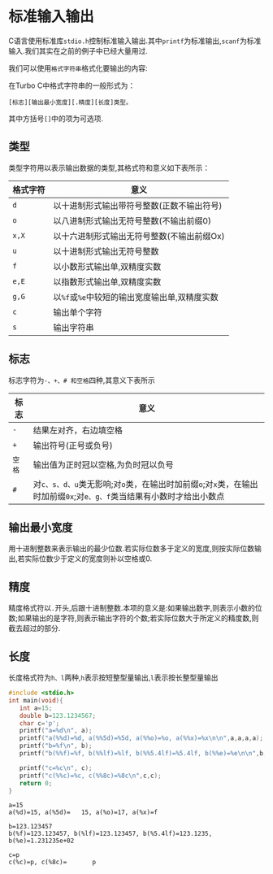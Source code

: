 
# 标准输入输出

C语言使用标准库`stdio.h`控制标准输入输出.其中`printf`为标准输出,`scanf`为标准输入.我们其实在之前的例子中已经大量用过.

我们可以使用`格式字符串`格式化要输出的内容:

在Turbo C中格式字符串的一般形式为：
```shell
[标志][输出最小宽度][.精度][长度]类型。
```
其中方括号`[]`中的项为可选项.

## 类型

类型字符用以表示输出数据的类型,其格式符和意义如下表所示：

格式字符|意义
---|---
`d`|以十进制形式输出带符号整数(正数不输出符号)
`o`|以八进制形式输出无符号整数(不输出前缀0)
`x,X`|以十六进制形式输出无符号整数(不输出前缀Ox)
`u`|以十进制形式输出无符号整数
`f`|以小数形式输出单,双精度实数
`e,E`|以指数形式输出单,双精度实数
`g,G`|以`%f`或`%e`中较短的输出宽度输出单,双精度实数
`c`|输出单个字符
`s`|输出字符串


## 标志

标志字符为`-、+、# 和空格`四种,其意义下表所示

标志|意义
---|---
`-`|结果左对齐，右边填空格
`+`|输出符号(正号或负号)
`空格`|输出值为正时冠以空格,为负时冠以负号
`#`|对`c、s、d、u`类无影响;对`o`类，在输出时加前缀`o`;对`x`类，在输出时加前缀`0x`;对`e、g、f`类当结果有小数时才给出小数点

## 输出最小宽度

用十进制整数来表示输出的最少位数.若实际位数多于定义的宽度,则按实际位数输出,若实际位数少于定义的宽度则补以空格或0.

## 精度

精度格式符以`.`开头,后跟十进制整数.本项的意义是:如果输出数字,则表示小数的位数;如果输出的是字符,则表示输出字符的个数;若实际位数大于所定义的精度数,则截去超过的部分.

## 长度

长度格式符为`h、l`两种,`h`表示按短整型量输出,`l`表示按长整型量输出


```c
#include <stdio.h>
int main(void){
   int a=15;
   double b=123.1234567;
   char c='p';
   printf("a=%d\n", a);
   printf("a(%%d)=%d, a(%%5d)=%5d, a(%%o)=%o, a(%%x)=%x\n\n",a,a,a,a);
   printf("b=%f\n", b);
   printf("b(%%f)=%f, b(%%lf)=%lf, b(%%5.4lf)=%5.4lf, b(%%e)=%e\n\n",b,b,b,b);

   printf("c=%c\n", c);
   printf("c(%%c)=%c, c(%%8c)=%8c\n",c,c);
   return 0;
}
```

    a=15
    a(%d)=15, a(%5d)=   15, a(%o)=17, a(%x)=f
    
    b=123.123457
    b(%f)=123.123457, b(%lf)=123.123457, b(%5.4lf)=123.1235, b(%e)=1.231235e+02
    
    c=p
    c(%c)=p, c(%8c)=       p

